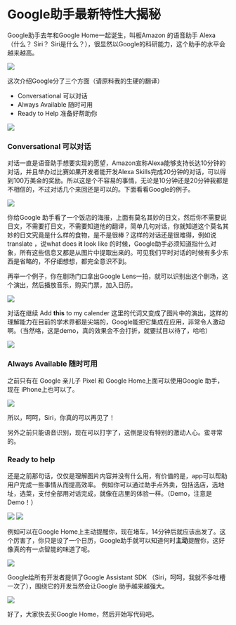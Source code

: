 # Google助手最新特性大揭秘

Google助手去年和Google Home一起诞生，叫板Amazon 的语音助手 Alexa （什么？ Siri？ Siri是什么？），很显然以Google的科研能力，这个助手的水平会越来越高。

![](logo.png)

这次介绍Google分了三个方面（请原料我的生硬的翻译）

- Conversational 可以对话
- Always Available 随时可用
- Ready to Help 准备好帮助你

![](threefeatures.jpg)

### Conversational 可以对话
对话一直是语音助手想要实现的愿望，Amazon宣称Alexa能够支持长达10分钟的对话，并且举办过比赛如果开发者能开发Alexa Skills完成20分钟的对话，可以得到100万美金的奖励。所以这是个不容易的事情，无论是10分钟还是20分钟我都是不相信的，不过对话几个来回还是可以的。下面看看Google的例子。

![](japanfood.jpg)

你给Google 助手看了一个饭店的海报，上面有莫名其妙的日文，然后你不需要说日文，不需要打日文，不需要知道他的翻译，简单几句对话，你就知道这个莫名其妙的日文究竟是什么样的食物，是不是很棒？这样的对话还是很难得，例如说 translate ，说what does **it** look like 的时候，Google助手必须知道指什么对象，所有这些信息又都是从图片中提取出来的。可见我们平时对话的时候有多少东西是省略的，不仔细想想，都完全意识不到。

再举一个例子，你在剧场门口拿出Google Lens一拍，就可以识别出这个剧场，这个演出，然后播放音乐，购买门票，加入日历。

![](show.jpg)

对话在继续 Add **this** to my calender 这里的代词又变成了图片中的演出，这样的理解能力在目前的学术界都是尖端的，Google能把它集成在应用，非常令人激动啊。（当然咯，这是demo，真的效果会不会打折，就要拭目以待了，哈哈）

![](calender.jpg)

### Always Available 随时可用
之前只有在 Google 亲儿子 Pixel 和 Google Home上面可以使用Google 助手，现在 iPhone上也可以了。

![](oniphone.jpg)

所以，呵呵，Siri，你真的可以再见了！

另外之前只能语音识别，现在可以打字了，这倒是没有特别的激动人心。蛮寻常的。

### Ready to help 
还是之前那句话，仅仅是理解图片内容并没有什么用，有价值的是，app可以帮助用户完成一些事情从而提高效率。
例如你可以通过助手点外卖，包括选店，选地址，选菜，支付全部用对话完成，就像在店里的体验一样。（Demo，注意是Demo！）

![](order.jpg)
![](bills.jpg)

例如可以在Google Home上主动提醒你，现在堵车，14分钟后就应该出发了。这个厉害了，你只是设了一个日历，Google助手就可以知道何时**主动**提醒你，这好像真的有一点智能的味道了呢。

![](proactive.jpg)

Google给所有开发者提供了Google Assistant SDK （Siri，呵呵，我就不多吐槽一次了），围绕它的开发当然会让Google 助手越来越强大。

![](assistantsdk.jpg)

好了，大家快去买Google Home，然后开始写代码吧。


